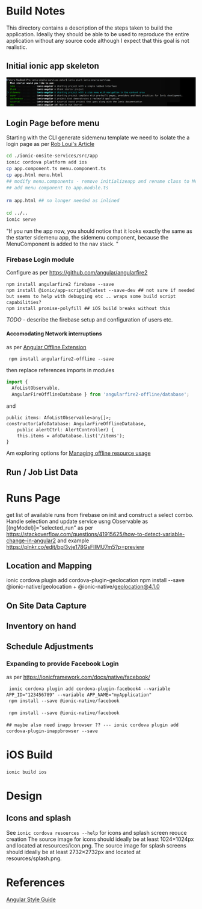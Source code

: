 # Build Notes

This directory contains a description of the steps taken to build the application. Ideally they should be able to be used to reproduce the entire application without any source code although I expect that this goal is not realistic. 

## Initial ionic app skeleton

![ionic start ionic-onsite-services sidemenu](../screen_caps/ionic-start.png "Screen cap - ionic start comman in console")

## Login Page before menu
Starting with the CLI generate sidemenu template we need to isolate the a login page as per [Rob Loui's Article](http://roblouie.com/article/344/ionic-2-hide-menu-or-tabs-for-login-screen/)

````bash
cd ./ionic-onsite-services/src/app
ionic cordova platform add ios
cp app.component.ts menu.component.ts
cp app.html menu.html
## modify menu.components - remove initializeapp and rename class to MenuCompinent
## add menu component to app.module.ts

rm app.html ## no longer needed as inlined

cd ../..
ionic serve
````

"If you run the app now, you should notice that it looks exactly the same as the starter sidemenu app, the sidemenu component, because the MenuComponent is added to the nav stack. "

### Firebase Login module

Configure as per https://github.com/angular/angularfire2

````
npm install angularfire2 firebase --save
npm install @ionic/app-scripts@latest --save-dev ## not sure if needed but seems to help with debugging etc .. wraps some build script capabilities?
npm install promise-polyfill ## iOS build breaks without this
````

*TODO* - describe the firebase setup and configuration of users etc.


#### Accomodating Network interruptions
as per [Angular Offline Extension](https://javebratt.com/offline-angularfire2/)
````
 npm install angularfire2-offline --save
````
then replace references imports in modules 

````typescript
import { 
  AfoListObservable, 
  AngularFireOfflineDatabase } from 'angularfire2-offline/database';
````
and
````
public items: AfoListObservable<any[]>;
constructor(afoDatabase: AngularFireOfflineDatabase, 
    public alertCtrl: AlertController) {
    this.items = afoDatabase.list('/items');
}
````

Am exploring options for [Managing offline resource usage](https://github.com/adriancarriger/angularfire2-offline/issues/56)

## Run / Job List Data 




# Runs Page

get list of available runs from firebase on init and construct a select combo.
Handle selection and update service usng  Observable as  [(ngModel)]="selected_run" as per      https://stackoverflow.com/questions/41915625/how-to-detect-variable-change-in-angular2
  and example https://plnkr.co/edit/bpl3vje178GsFIIMU7m5?p=preview



## Location and Mapping

ionic cordova plugin add cordova-plugin-geolocation
npm install --save @ionic-native/geolocation
            + @ionic-native/geolocation@4.1.0




## On Site Data Capture


## Inventory on hand

## Schedule Adjustments






### Expanding to provide Facebook Login
as per https://ionicframework.com/docs/native/facebook/

````
 ionic cordova plugin add cordova-plugin-facebook4 --variable APP_ID="123456789" --variable APP_NAME="myApplication"
 npm install --save @ionic-native/facebook

 npm install --save @ionic-native/facebook

## maybe also need inapp browser ?? --- ionic cordova plugin add cordova-plugin-inappbrowser --save

````


# iOS Build

````ionic build ios````

# Design

## Icons and splash

See ````ionic cordova resources --help```` for icons and splash screen reouce creation
    The source image for icons should ideally be at least 1024×1024px and located at resources/icon.png. The source
    image for splash screens should ideally be at least 2732×2732px and located at resources/splash.png.


# References

[Angular Style Guide](https://angular.io/guide/styleguide)


